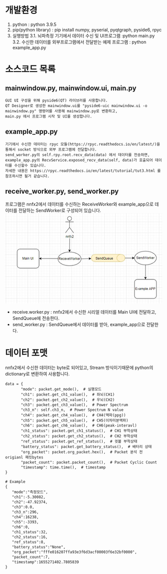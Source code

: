 # 개발환경

1. python : python 3.9.5
2. pip(python library) : pip install numpy, pyserial, pyqtgraph, pyside6, rpyc
3. 실행방법
   3.1. 뇌파측정 기기에서 데이터 수신 및 UI프로그램 :python main.py
   3.2. 수신한 데이터를 외부프로그램에서 전달받는 예제 프로그램 : python example_app.py

# 소스코드 목록

## mainwindow.py, mainwindow.ui, main.py

```
GUI UI 구성을 위해 pyside6(QT) 라이브러를 사용합니다. 
QT Designer로 생성한 mainwindow.ui를 "pyside6-uic mainwindow.ui -o mainwindow.py" 명령어를 사용해 mainwindow.py로 변환하고, 
main.py 에서 프로그램 시작 및 UI를 생성합니다. 
```

## example_app.py

```
기기에서 수신한 데이터는 rpyc 모듈(https://rpyc.readthedocs.io/en/latest/)을 통해서 socket 방식으로 외부 프로그램에 전달합니다. 
send_worker.py의 self.rpy.root.recv_data(data) 에서 데이터를 전송하면, example_app.py의 RecvService.exposed_recv_data(self, data)가 호출되어 데이터를 수신할수 있습니다.
자세한 내용은 https://rpyc.readthedocs.io/en/latest/tutorial/tut3.html 를 참조하시면 될거 같습니다.
```

## receive_worker.py, send_worker.py

프로그램은 nnfx2에서 데이터를 수신하는 ReceiveWorker와 example_app으로 데이터를 전달하는 SendWorker로 구성되어 있습니다.
![Program Diagram](./diagram.jpg)

* receive.worker.py : nnfx2에서 수신한 시리얼 데이터를 Main UI에 전달하고, SendQueue에 전송한다.
* send_worker.py : SendQueue에서 데이터를 받아, example_app으로 전달한다.

# 데이터 포맷

nnfx2에서 수신한 데이터는 byte로 되어있고, Stream 방식이기때문에 python의 dictionary로 변환하여 사용합니다.

```
data = {
       "mode": packet.get_mode(),  # 실행모드
       "ch1": packet.get_ch1_value(),  # 좌뇌(CH1)
       "ch2": packet.get_ch2_value(),  # 우뇌(CH2)
       "ch3": packet.get_ch3_value(),  # Power Spectrum
       "ch3_n": self.ch3_n,  # Power Spectrum N value
       "ch4": packet.get_ch4_value(),  # CH4(맥파(ppg))
       "ch5": packet.get_ch5_value(),  # CH5(이차미분맥파)
       "ch6": packet.get_ch6_value(),  # CH6(peak-interavl)
       "ch1_status": packet.get_ch1_status(),  # CH1 부착상태
       "ch2_status": packet.get_ch2_status(),  # CH2 부착상태
       "ref_status": packet.get_ref_status(),  # 귓볼 부착상태
       "battery_status": packet.get_battery_status(),  # 배터리 상태
       "org_packet": packet.org_packet.hex(),  # Packet 분석 전 origianl 패킷bytes
       "packet_count": packet.packet_count(),  # Packet Cyclic Count
       "timestamp": time.time(),  # timestamp
}
```

```
# Example 
{
   "mode":"측정모드",
   "ch1":-5.30082,
   "ch2":-47.92374,
   "ch3":0.0,
   "ch3_n":296,
   "ch4":16238,
   "ch5":-3393,
   "ch6":0,
   "ch1_status":32,
   "ch2_status":16,
   "ref_status":8,
   "battery_status":"None",
   "org_packet":"fffe016207ffa93e3f6d3acf00003f6e32bf0000",
   "packet_count":7,
   "timestamp":1655271402.7805839
}
```
